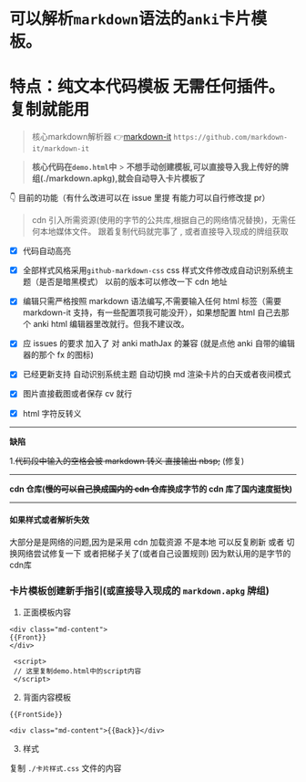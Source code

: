 # 可以解析`markdown`语法的`anki`卡片模板。
# 特点：纯文本代码模板 无需任何插件。复制就能用

> 核心markdown解析器 👉[markdown-it](https://github.com/markdown-it/markdown-it)
> `https://github.com/markdown-it/markdown-it`

> **核心代码在`demo.html`中** > **不想手动创建模板,可以直接导入我上传好的牌组(./markdown.apkg),就会自动导入卡片模板了**


👇 目前的功能（有什么改进可以在 issue 里提 有能力可以自行修改提 pr）

> cdn 引入所需资源(使用的字节的公共库,根据自己的网络情况替换)，无需任何本地媒体文件。
> 跟着复制代码就完事了 , 或者直接导入现成的牌组获取

- [x] 代码自动高亮

- [x] 全部样式风格采用`github-markdown-css` css 样式文件修改成自动识别系统主题（是否是暗黑模式） 以前的版本可以修改一下 cdn 地址

- [x] 编辑只需严格按照 markdown 语法编写,不需要输入任何 html 标签（需要 markdown-it 支持，有一些配置项我可能没开），如果想配置 html 自己去那个 anki html 编辑器里改就行。但我不建议改。

- [x] 应 issues 的要求 加入了 对 anki mathJax 的兼容 (就是点他 anki 自带的编辑器的那个 fx 的图标)

- [x] 已经更新支持 自动识别系统主题 自动切换 md 渲染卡片的白天或者夜间模式

- [x] 图片直接截图或者保存 cv 就行

- [x] html 字符反转义

---

**缺陷**

1.~~代码段中输入的空格会被 markdown 转义 直接输出 nbsp;~~ (修复)

---

**cdn 仓库(~~慢的可以自己换成国内的 cdn 仓库~~换成字节的 cdn 库了国内速度挺快)**

****

#### 如果样式或者解析失效
大部分是是网络的问题,因为是采用 cdn 加载资源 不是本地
可以反复刷新 或者 切换网络尝试修复一下
或者把梯子关了(或者自己设置规则) 因为默认用的是字节的cdn库


### 卡片模板创建新手指引(或直接导入现成的 `markdown.apkg` 牌组)

1. 正面模板内容

```
<div class="md-content">
{{Front}}
</div>

 <script>
 // 这里复制demo.html中的script内容
 </script>
```

2. 背面内容模板

```
{{FrontSide}}

<div class="md-content">{{Back}}</div>
```

3. 样式

复制 `./卡片样式.css` 文件的内容
